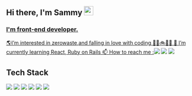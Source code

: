 ## Hi there, I'm Sammy <img src="https://media.giphy.com/media/hvRJCLFzcasrR4ia7z/giphy.gif" width="25px">
<a href="https://discord.gg/XTW52Kt">
  
### I'm front-end developer. 
🌎I’m interested in zerowaste,and falling in love with coding 👩‍💻🚲🛴🚙
🌱 I’m currently learning React, Ruby on Rails
📫 How to reach me :<a href="https://velog.io/@sammy1101"><img src="https://img.shields.io/badge/Velog-38B2AC?style=flat-square"/></a>
  <a href="iamsam8687@gmail.com"><img src="https://img.shields.io/badge/Gmail-F7342E?style=flat-square&logo=Gmail&logoColor=white"/></a>
  <a href="https://drive.google.com/file/d/1u4WLU2VBbOZ667QEo6TC5DhGiEIceWYS/view?usp=sharing"><img src="https://img.shields.io/badge/Resume-F7DF1E?style=flat-square&logo=Resume&logoColor=white"/></a>
</p>

## Tech Stack
<img src="https://img.shields.io/badge/Javascript-F7DF1E?style=flat-square&logo=Javascript&logoColor=white"/>
<img src="https://img.shields.io/badge/React-61DAFB?style=flat-square&logo=React&logoColor=white"/> 
<img src="https://img.shields.io/badge/ReactRouter-CA4245?style=flat-square&logo=React-Router&logoColor=white"/>
<img src="https://img.shields.io/badge/Sass-DB7093?style=flat-square&logo=Sass&logoColor=white"/>
<img src="https://img.shields.io/badge/styled-components-DB7093?style=flat-square&logo=styled-components&logoColor=white"/>
<img src="https://img.shields.io/badge/TailwindCSS-38B2AC?style=flat-square&logo=Tailwind-CSS&logoColor=white"/> 

